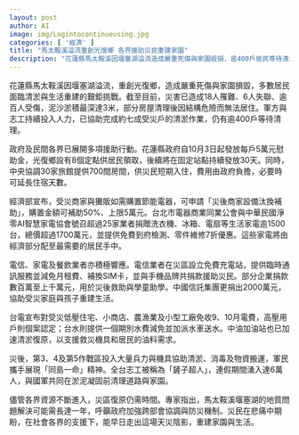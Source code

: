 ```yaml
---
layout: post
author: AI
image: img/Logintocontinueusing.jpg
categories: [ '經濟' ]
title: "馬太鞍溪溢流重創光復鄉 各界援助災民重建家園"  
description: "花蓮縣馬太鞍溪因堰塞湖溢流造成嚴重死傷與家園毀損，逾400戶居民等待清淤。政府與民間展開慰助金、旅館安置、家電捐贈及水電費減免等援助行動，軍方與志工投入清理與復原作業，專家估地質問題需一年解決，災民盼早日走出天災陰影。"  "
---
```

花蓮縣馬太鞍溪因堰塞湖溢流，重創光復鄉，造成嚴重死傷與家園損毀，多數居民面臨清淤與生活重建的艱鉅挑戰。截至目前，災害已造成18人罹難、6人失聯、逾百人受傷，泥沙淤積最深達3米，部分房屋清理後因結構危險而無法居住。軍方與志工持續投入人力，已協助完成約七成受災戶的清淤作業，仍有逾400戶等待清理。

政府及民間各界已展開多項援助行動。花蓮縣政府自10月3日起發放每戶5萬元慰助金，光復鄉設有8個定點供居民領取，後續將在固定站點持續發放30天。同時，中央協調30家旅館提供700間房間，供災民短期入住，費用由政府負擔，必要時可延長住宿天數。

經濟部宣布，受災商家與攤販如需購置節能電器，可申請「災後商家設備汰換補助」，購置金額可補助50%、上限5萬元。台北市電器商業同業公會與中華民國淨零AI智慧家電協會號召超過25家業者捐贈洗衣機、冰箱、電扇等生活家電逾1500台，總價超過1700萬元，並提供免費到府檢測、零件維修7折優惠。這些家電將由經濟部分配至最需要的居民手中。

電信、家電及餐飲業者亦積極響應。電信業者在災區設立免費充電站，提供臨時通訊服務並減免月租費、補換SIM卡，並與手機品牌共捐款援助災民。部分企業捐款數百萬至上千萬元，用於災後救助與學童助學。中國信託集團更捐出2000萬元，協助受災家庭與孩子重建生活。

台電宣布對受災低壓住宅、小商店、農漁業及小型工廠免收9、10月電費，高壓用戶則個案認定；台水則提供一個期別水費減免並加派水車送水。中油加油站也已加速清淤復原，以支援救災機具和居民的油料需求。

災後，第3、4及第5作戰區投入大量兵力與機具協助清淤、消毒及物資搬運，軍民攜手展現「同島一命」精神。全台志工被稱為「鏟子超人」，連假期間湧入達6萬人，與國軍共同在淤泥凝固前清理道路與家園。

儘管各界資源不斷進入，災區復原仍需時間。專家指出，馬太鞍溪堰塞湖的地質問題解決可能需長達一年，呼籲政府加強跨部會協調與防災機制。災民在悲痛中期盼，在社會各界的支援下，能早日走出這場天災陰影，重建家園與生活。